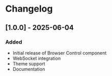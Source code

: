 # Changelog

## [1.0.0] - 2025-06-04
### Added
- Initial release of Browser Control component
- WebSocket integration
- Theme support
- Documentation
